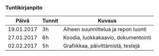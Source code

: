 ### Tuntikirjanpito
Päivä | Tunnit | Kuvaus
--------------- | ----- | ------
19.01.2017 | 3h | Aiheen suunnittelua ja repon luonti
27.01.2017 | 6h | Koodia, luokkakaavio, dokumentointi
02.02.2017 | 5h | Grafiikkaa, päivittämistä, testejä
